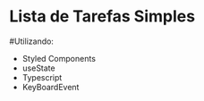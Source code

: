 # Lista de Tarefas Simples

#Utilizando:
- Styled Components
- useState
- Typescript
- KeyBoardEvent